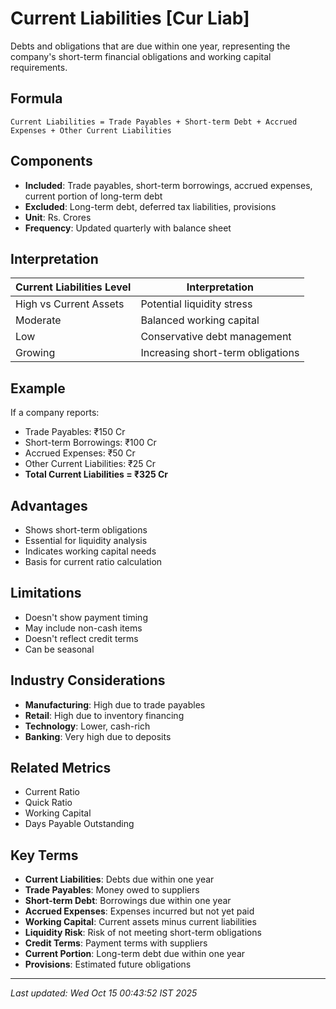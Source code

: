 # Current Liabilities [Cur Liab]

Debts and obligations that are due within one year, representing the company's short-term financial obligations and working capital requirements.

## Formula
```text
Current Liabilities = Trade Payables + Short-term Debt + Accrued Expenses + Other Current Liabilities
```

## Components
- **Included**: Trade payables, short-term borrowings, accrued expenses, current portion of long-term debt
- **Excluded**: Long-term debt, deferred tax liabilities, provisions
- **Unit**: Rs. Crores
- **Frequency**: Updated quarterly with balance sheet

## Interpretation
| Current Liabilities Level | Interpretation |
|---------------------------|----------------|
| High vs Current Assets | Potential liquidity stress |
| Moderate | Balanced working capital |
| Low | Conservative debt management |
| Growing | Increasing short-term obligations |

## Example
If a company reports:
- Trade Payables: ₹150 Cr
- Short-term Borrowings: ₹100 Cr
- Accrued Expenses: ₹50 Cr
- Other Current Liabilities: ₹25 Cr
- **Total Current Liabilities = ₹325 Cr**

## Advantages
- Shows short-term obligations
- Essential for liquidity analysis
- Indicates working capital needs
- Basis for current ratio calculation

## Limitations
- Doesn't show payment timing
- May include non-cash items
- Doesn't reflect credit terms
- Can be seasonal

## Industry Considerations
- **Manufacturing**: High due to trade payables
- **Retail**: High due to inventory financing
- **Technology**: Lower, cash-rich
- **Banking**: Very high due to deposits

## Related Metrics
- Current Ratio
- Quick Ratio
- Working Capital
- Days Payable Outstanding

## Key Terms
- **Current Liabilities**: Debts due within one year
- **Trade Payables**: Money owed to suppliers
- **Short-term Debt**: Borrowings due within one year
- **Accrued Expenses**: Expenses incurred but not yet paid
- **Working Capital**: Current assets minus current liabilities
- **Liquidity Risk**: Risk of not meeting short-term obligations
- **Credit Terms**: Payment terms with suppliers
- **Current Portion**: Long-term debt due within one year
- **Provisions**: Estimated future obligations

---
*Last updated: Wed Oct 15 00:43:52 IST 2025*
